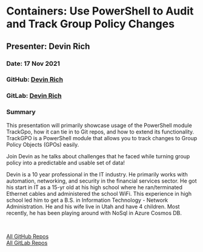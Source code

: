 # Containers: Use PowerShell to Audit and Track Group Policy Changes

## Presenter: Devin Rich

### Date: 17 Nov 2021

### GitHub: [Devin Rich](https://github.com/Szeraax)

### GitLab: [Devin Rich](https://gitlab.com/devirich)

### Summary

This presentation will primarily showcase usage of the PowerShell module TrackGpo, how it can tie in to Git repos, and how to extend its functionality. TrackGPO is a PowerShell module that allows you to track changes to Group Policy Objects (GPOs) easily.

Join Devin as he talks about challenges that he faced while turning group policy into a predictable and usable set of data!

Devin is a 10 year professional in the IT industry. He primarily works with automation, networking, and security in the financial services sector. He got his start in IT as a 15-yr old at his high school where he ran/terminated Ethernet cables and administered the school WiFi. This experience in high school led him to get a B.S. in Information Technology - Network Administration. He and his wife live in Utah and have 4 children. Most recently, he has been playing around with NoSql in Azure Cosmos DB.

&nbsp;
&nbsp;

[All GitHub Repos](https://github.com/Szeraax?tab=repositories)  
[All GitLab Repos](https://gitlab.com/users/devirich/projects)  
